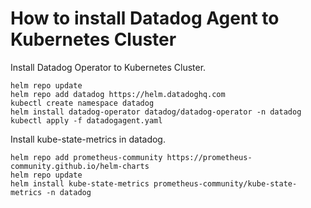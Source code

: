 # How to install Datadog Agent to Kubernetes Cluster

Install Datadog Operator to Kubernetes Cluster.

```shell
helm repo update
helm repo add datadog https://helm.datadoghq.com
kubectl create namespace datadog
helm install datadog-operator datadog/datadog-operator -n datadog
kubectl apply -f datadogagent.yaml
```

Install kube-state-metrics in datadog.

```shell
helm repo add prometheus-community https://prometheus-community.github.io/helm-charts
helm repo update
helm install kube-state-metrics prometheus-community/kube-state-metrics -n datadog
```

